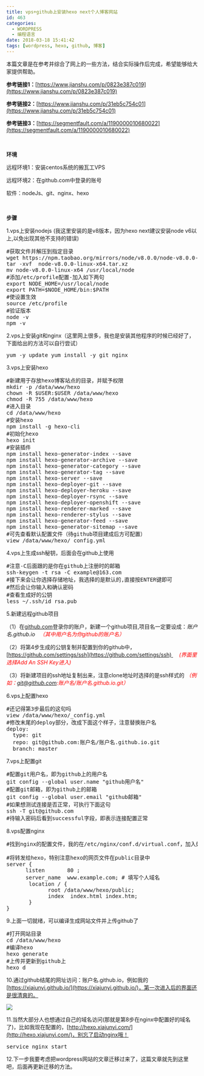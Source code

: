 ```yaml
---
title: vps+github上安装hexo next个人博客网站
id: 463
categories:
  - WORDPRESS
  - 编程语言
date: 2018-03-18 15:41:42
tags: [wordpress, hexo, github, 博客]
---
```


本篇文章是在参考并综合了网上的一些方法，结合实际操作后完成，希望能够给大家提供帮助。

**参考链接1：**[https://www.jianshu.com/p/0823e387c019](https://www.jianshu.com/p/0823e387c019)

**参考链接2：**[https://www.jianshu.com/p/31eb5c754c01](https://www.jianshu.com/p/31eb5c754c01)

**参考链接3：**[https://segmentfault.com/a/1190000010680022](https://segmentfault.com/a/1190000010680022)

&nbsp;

**环境**

远程环境1：安装centos系统的搬瓦工VPS

远程环境2：在github.com中登录的账号

软件：nodeJs、git、nginx、hexo

&nbsp;

**步骤**

1.vps上安装nodejs
(我这里安装的是v8版本，因为hexo next建议安装node v6以上,以免出现其他不支持的错误)
<pre>
#获取文件并解压到指定目录
wget https://npm.taobao.org/mirrors/node/v8.0.0/node-v8.0.0-linux-x64.tar.xz
tar -xvf  node-v8.0.0-linux-x64.tar.xz
mv node-v8.0.0-linux-x64 /usr/local/node
#添加/etc/profile配置-加入如下两句
export NODE_HOME=/usr/local/node
export PATH=$NODE_HOME/bin:$PATH
#使设置生效
source /etc/profile
#验证版本
node -v
npm -v
</pre>

2.vps上安装git和nginx（这里网上很多，我也是安装其他程序的时候已经好了，下面给出的方法可以自行尝试）
<pre>yum -y update yum install -y git nginx</pre>

3.vps上安装hexo
<pre>
#新建用于存放hexo博客站点的目录，并赋予权限
mkdir -p /data/www/hexo
chown -R $USER:$USER /data/www/hexo
chmod -R 755 /data/www/hexo
#进入目录
cd /data/www/hexo
#安装hexo
npm install -g hexo-cli
#初始化hexo
hexo init
#安装插件
npm install hexo-generator-index --save
npm install hexo-generator-archive --save
npm install hexo-generator-category --save
npm install hexo-generator-tag --save
npm install hexo-server --save
npm install hexo-deployer-git --save
npm install hexo-deployer-heroku --save
npm install hexo-deployer-rsync --save
npm install hexo-deployer-openshift --save
npm install hexo-renderer-marked --save
npm install hexo-renderer-stylus --save
npm install hexo-generator-feed --save
npm install hexo-generator-sitemap --save
#可先查看默认配置文件（待github项目建成后方可配置）
view /data/www/hexo/_config.yml
</pre>

4.vps上生成ssh秘钥，后面会在github上使用
<pre>
#注意-C后面跟的是你在github上注册时的邮箱
ssh-keygen -t rsa -C example@163.com
#接下来会让你选择存储地址，我选择的是默认的,直接按ENTER键即可
#然后会让你输入和确认密码
#查看生成好的公钥
less ~/.ssh/id_rsa.pub
</pre>

5.新建远程github项目

（1）在[github.com](http://github.com)登录你的账户，新建一个github项目,项目名一定要设成：_账户名.github.io   <span style="color: #ff0000;">（其中用户名为你github的账户名）</span>_

（2）将第4步生成的公钥复制并配置到你的github中，[https://github.com/settings/ssh](https://github.com/settings/ssh)     _<span style="color: #ff0000;">(界面里选择Add An SSH Key进入)</span>_

（3）将新建项目的ssh地址复制出来，注意clone地址时选择的是ssh样式的 <span style="color: #ff0000;">_（例如：git@github.com:账户名/账户名.github.io.git）_</span>

6.vps上配置hexo

<pre>
#还记得第3步最后的这句吗
view /data/www/hexo/_config.yml
#修改末尾的deploy部分，改成下面这个样子，注意替换账户名
deploy:
  type: git
  repo: git@github.com:账户名/账户名.github.io.git
  branch: master
</pre>

7.vps上配置git
<pre title="配置git" class="lang:sh decode:true">#配置git用户名，即为github上的用户名
git config --global user.name "github用户名"
#配置git邮箱，即为github上的邮箱
git config --global user.email "github邮箱"
#如果想测试连接是否正常，可执行下面这句
ssh -T git@github.com
#待输入密码后看到successful字段，即表示连接配置正常
</pre>

8.vps配置nginx
<pre class="lang:sh decode:true">#找到nginx的配置文件，我的在/etc/nginx/conf.d/virtual.conf，加入如下配置

#将转发给hexo，特别注意hexo的网页文件在public目录中
server {
      listen       80 ;
      server_name  www.example.com; # 填写个人域名
       location / {
             root /data/www/hexo/public;
             index  index.html index.htm;
       }      
}</pre>

9.上面一切就绪，可以编译生成网站文件并上传github了
<pre class="lang:sh decode:true">#打开网站目录
cd /data/www/hexo
#编译hexo
hexo generate
#上传并更新到github上
hexo d</pre>

10.通过github结尾的网址访问：账户名.github.io，例如我的[https://xiajunyi.github.io/](https://xiajunyi.github.io/)，第一次进入后的界面还是很清爽的。

![](http://www.xiajunyi.com/wp-content/uploads/2018/03/Bu_Huo_666.jpg)

11.当然大部分人也想通过自己的域名访问(那就是第8步在nginx中配置好的域名了)，比如我现在配置的，[http://hexo.xiajunyi.com/](http://hexo.xiajunyi.com/)，别忘了启动nginx哦！
<pre class="lang:sh decode:true">service nginx start</pre>

12.下一步我要考虑把wordpress网站的文章迁移过来了，这篇文章就先到这里吧，后面再更新迁移的方法。